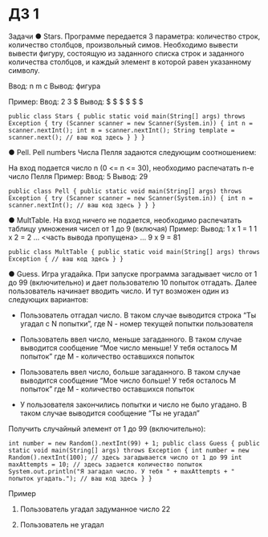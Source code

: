 # ДЗ 1

Задачи
●	Stars. Программе передается 3 параметра: количество строк, количество столбцов, 
произвольный симов. Необходимо вывести вывести фигуру, состоящую из заданного списка 
строк и заданного количества столбцов, и каждый элемент в которой равен указанному символу.

Ввод: n m c
Вывод: фигура

Пример:
Ввод: 
2 3 $
Вывод:
$ $ $
$ $ $


`public class Stars {
  public static void main(String[] args) throws Exception {
    try (Scanner scanner = new Scanner(System.in)) {
      int n = scanner.nextInt();
      int m = scanner.nextInt();
      String template = scanner.next();
      // ваш код здесь
    }
  }
}`

●	Pell. Pell numbers Числа Пелля задаются следующим соотношением:
 
На вход подается число n (0 <= n <= 30), необходимо распечатать n-e число Пелля
Пример:
Ввод: 
5
Вывод:
29


`public class Pell {
 public static void main(String[] args) throws Exception {
   try (Scanner scanner = new Scanner(System.in)) {
     int n = scanner.nextInt();
     // ваш код здесь
   }
 }
}`



●	MultTable. На вход ничего не подается, необходимо распечатать таблицу умножения чисел от 1 до 9 (включая)
Пример:
Вывод:
1 x 1 = 1
1 x 2 = 2
…
<часть вывода пропущена>
…
9 x 9 = 81

`public class MultTable {
 public static void main(String[] args) throws Exception {
   // ваш код здесь
 }
}`

●	Guess. Игра угадайка. При запуске программа загадывает число от 1 до 99 (включительно) 
и дает пользователю 10 попыток отгадать. Далее пользователь начинает вводить число. 
И тут возможен один из следующих вариантов:
- Пользователь отгадал число. В таком случае выводится строка 
“Ты угадал с N попытки”, где N - номер текущей попытки пользователя

- Пользователь ввел число, меньше загаданного. 
  В таком случае выводится сообщение “Мое число меньше! У тебя осталось M попыток” 
  где M - количество оставшихся попыток

- Пользователь ввел число, больше загаданного. 
  В таком случае выводится сообщение “Мое число больше! У тебя осталось M попыток” 
  где M - количество оставшихся попыток

- У пользователя закончились попытки и число не было угадано. 
  В таком случае выводится сообщение “Ты не угадал” 

Получить случайный элемент от 1 до 99 (включительно):

`int number = new Random().nextInt(99) + 1;
 public class Guess {
 public static void main(String[] args) throws Exception {
   int number = new Random().nextInt(100); // здесь загадывается число от 1 до 99
   int maxAttempts = 10; // здесь задается количество попыток
   System.out.println("Я загадал число. У тебя " + maxAttempts + " попыток угадать.");
   // ваш код здесь
 }
}`


Пример
1. Пользователь угадал задуманное число 22
 

2. Пользователь не угадал

